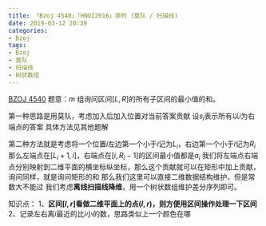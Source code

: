 ```yaml
---
title: 「Bzoj 4540」「HNOI2016」序列 (莫队 / 扫描线)
date: 2019-03-12 20:39
categories:
- Bzoj
tags:
- Bzoj
- 莫队
- 扫描线
- 树状数组
---
```

[BZOJ 4540](http://www.lydsy.com/JudgeOnline/problem.php?id=4540)
题意：$m$ 组询问区间$[L,R]$的所有子区间的最小值的和。

第一种思路是用莫队，考虑加入后加入位置对当前答案贡献
设$s_i$表示所有以$i$为右端点的答案
具体方法见其他题解

第二种方法就是考虑将一个位置$i$左边第一个小于$i$记为$L_i$，右边第一个小于$i$记为$R_i$
那么左端点在$[L_i+1,i]$，右端点在$[i, R_i-1]$的区间最小值都是$a_i$
我们将左端点右端点分别映射到二维平面的横坐标纵坐标，那么这个贡献就可以在矩形中加上贡献，询问同样，就是询问矩形的和
那么我们这里可以直接二维数据结构维护，但是常数大不能过
我们考虑**离线扫描线降维**，用一个树状数组维护差分序列即可。

知识点：
1、**区间$[l,r]$看做二维平面上的点$(l,r)$，则方便用区间操作处理一下区间**
2、记录左右离$i$最近的比$i$小的数，思路类似上一个颜色在哪

<!-- more -->